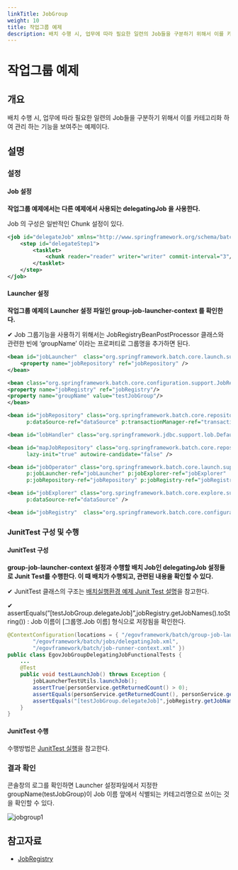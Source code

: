 ```yaml
---
linkTitle: JobGroup
weight: 10
title: 작업그룹 예제
description: 배치 수행 시, 업무에 따라 필요한 일련의 Job들을 구분하기 위해서 이를 카테고리화 하여 관리 하는 기능을 보여주는 예제이다.
---
```

# 작업그룹 예제

## 개요
배치 수행 시, 업무에 따라 필요한 일련의 Job들을 구분하기 위해서 이를 카테고리화 하여 관리 하는 기능을 보여주는 예제이다.

## 설명
### 설정
#### Job 설정
<b>작업그룹 예제에서는 다른 예제에서 사용되는 delegatingJob 을 사용한다.</b>

Job 의 구성은 일반적인 Chunk 설정이 있다.

```xml
<job id="delegateJob" xmlns="http://www.springframework.org/schema/batch">
    <step id="delegateStep1">
        <tasklet>
            <chunk reader="reader" writer="writer" commit-interval="3"/>
        </tasklet>
    </step>
</job>
```

#### Launcher 설정
<b>작업그룹 예제의 Launcher 설정 파일인 group-job-launcher-context 를 확인한다.</b>

✔ Job 그룹기능을 사용하기 위해서는 JobRegistryBeanPostProcessor 클래스와 관련한 빈에 ‘groupName’ 이라는 프로퍼티로 그룹명을 추가하면 된다.

```xml
<bean id="jobLauncher"	class="org.springframework.batch.core.launch.support.SimpleJobLauncher">
    <property name="jobRepository" ref="jobRepository" />
</bean>

<bean class="org.springframework.batch.core.configuration.support.JobRegistryBeanPostProcessor">
<property name="jobRegistry" ref="jobRegistry"/>
<property name="groupName" value="testJobGroup"/>
</bean>

<bean id="jobRepository" class="org.springframework.batch.core.repository.support.JobRepositoryFactoryBean"
      p:dataSource-ref="dataSource" p:transactionManager-ref="transactionManager" p:lobHandler-ref="lobHandler"/>

<bean id="lobHandler" class="org.springframework.jdbc.support.lob.DefaultLobHandler"/>

<bean id="mapJobRepository" class="org.springframework.batch.core.repository.support.MapJobRepositoryFactoryBean"
      lazy-init="true" autowire-candidate="false" />

<bean id="jobOperator" class="org.springframework.batch.core.launch.support.SimpleJobOperator"
      p:jobLauncher-ref="jobLauncher" p:jobExplorer-ref="jobExplorer"
      p:jobRepository-ref="jobRepository" p:jobRegistry-ref="jobRegistry" />

<bean id="jobExplorer" class="org.springframework.batch.core.explore.support.JobExplorerFactoryBean"
      p:dataSource-ref="dataSource" />

<bean id="jobRegistry"	class="org.springframework.batch.core.configuration.support.MapJobRegistry" />
```

### JunitTest 구성 및 수행
#### JunitTest 구성
<b>group-job-launcher-context 설정과 수행할 배치 Job인 delegatingJob 설정들로 Junit Test를 수행한다. 이 때 배치가 수행되고, 관련된 내용을 확인할 수 있다.</b>

✔ JunitTest 클래스의 구조는 [배치실행환경 예제 Junit Test 설명](./batch-example-run_junit_test.md)을 참고한다.

✔ assertEquals(”[testJobGroup.delegateJob\]”,jobRegistry.getJobNames().toString()) : Job 이름이 [그룹명.Job 이름] 형식으로 저장됨을 확인한다.

```java
@ContextConfiguration(locations = { "/egovframework/batch/group-job-launcher-context.xml",
        "/egovframework/batch/jobs/delegatingJob.xml",
        "/egovframework/batch/job-runner-context.xml" })
public class EgovJobGroupDelegatingJobFunctionalTests {
	...
    @Test
    public void testLaunchJob() throws Exception {
        jobLauncherTestUtils.launchJob();
        assertTrue(personService.getReturnedCount() > 0);
        assertEquals(personService.getReturnedCount(), personService.getReceivedCount());
        assertEquals("[testJobGroup.delegateJob]",jobRegistry.getJobNames().toString());
    }
}
```

#### JunitTest 수행
수행방법은 [JunitTest 실행](https://www.egovframe.go.kr/wiki/doku.php?id=egovframework:dev2:tst:test_case)을 참고한다.

### 결과 확인
콘솔창의 로그를 확인하면 Launcher 설정파일에서 지정한 groupName(testJobGroup)이 Job 이름 앞에서 식별되는 카테고리명으로 쓰이는 것을 확인할 수 있다.

![jobgroup1](../images/jobgroup1.png)

## 참고자료
- [JobRegistry](../../egovframe-runtime/batch-layer/batch-core-job_registry.md)